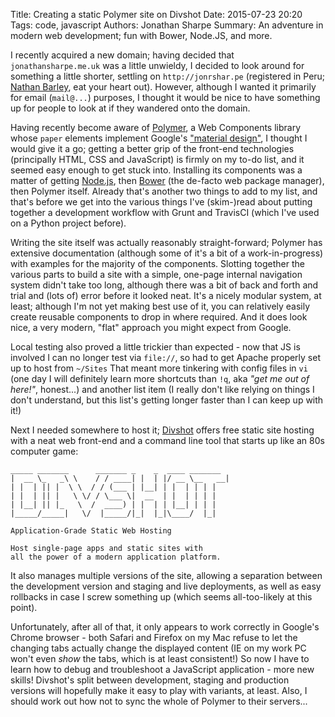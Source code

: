 Title: Creating a static Polymer site on Divshot
Date: 2015-07-23 20:20
Tags: code, javascript
Authors: Jonathan Sharpe
Summary: An adventure in modern web development; fun with Bower, Node.JS, and more.

I recently acquired a new domain; having decided that `jonathansharpe.me.uk` was
a little unwieldy, I decided to look around for something a little shorter,
settling on `http://jonrshar.pe` (registered in Peru; [Nathan Barley][trashbat],
eat your heart out). However, although I wanted it primarily for email (`mail@...`)
purposes, I thought it would be nice to have something up for people to look at
if they wandered onto the domain.

Having recently become aware of [Polymer], a Web Components library whose `paper`
elements implement Google's ["material design"][md], I thought I would give it
a go; getting a better grip of the front-end technologies (principally HTML,
CSS and JavaScript) is firmly on my to-do list, and it seemed easy enough to
get stuck into. Installing its components was a matter of getting [Node.js], then
[Bower] (the de-facto web package manager), then Polymer itself. Already that's
another two things to add to my list, and that's before we get into the various
things I've (skim-)read about putting together a development workflow with Grunt
and TravisCI (which I've used on a Python project before).

Writing the site itself was actually reasonably straight-forward; Polymer has
extensive documentation (although some of it's a bit of a work-in-progress)
with examples for the majority of the components. Slotting together the various
parts to build a site with a simple, one-page internal navigation system didn't
take too long, although there was a bit of back and forth and trial and (lots
of) error before it looked neat. It's a nicely modular system, at least;
although I'm not yet making best use of it, you can relatively easily create
reusable components to drop in where required. And it does look nice, a very
modern, "flat" approach you might expect from Google.

Local testing also proved a little trickier than expected - now that JS is
involved I can no longer test via `file://`, so had to get Apache properly set
up to host from `~/Sites` That meant more tinkering with config files in `vi`
(one day I will definitely learn more shortcuts than `!q`, aka *"get me out of
here!"*, honest...) and another list item (I really don't like relying on
things I don't understand, but this list's getting longer faster than I can keep
up with it!)

Next I needed somewhere to host it; [Divshot] offers free static site hosting
with a neat web front-end and a command line tool that starts up like an 80s
computer game:

```
_____ _______      _______ _    _  ____ _______
|  __ \_   _\ \    / / ____| |  | |/ __ \__   __|
| |  | || |  \ \  / / (___ | |__| | |  | | | |
| |  | || |   \ \/ / \___ \|  __  | |  | | | |
| |__| || |_   \  /  ____) | |  | | |__| | | |
|_____/_____|   \/  |_____/|_|  |_|\____/  |_|

Application-Grade Static Web Hosting

Host single-page apps and static sites with
all the power of a modern application platform.
```

It also manages multiple versions of the site, allowing a separation between the
development version and staging and live deployments, as well as easy rollbacks
in case I screw something up (which seems all-too-likely at this point).

Unfortunately, after all of that, it only appears to work correctly in Google's
Chrome browser - both Safari and Firefox on my Mac refuse to let the changing
tabs actually change the displayed content (IE on my work PC won't even *show*
the tabs, which is at least consistent!) So now I have to learn how to debug and
troubleshoot a JavaScript application - more new skills! Divshot's split between
development, staging and production versions will hopefully make it easy to play
with variants, at least. Also, I should work out how not to sync the whole of
Polymer to their servers...

  [bower]: http://bower.io/
  [divshot]: https://divshot.com/
  [md]: https://www.google.com/design/spec/material-design/introduction.html
  [node.js]: https://nodejs.org/
  [polymer]: https://www.polymer-project.org/
  [trashbat]: http://www.trashbat.co.ck/
